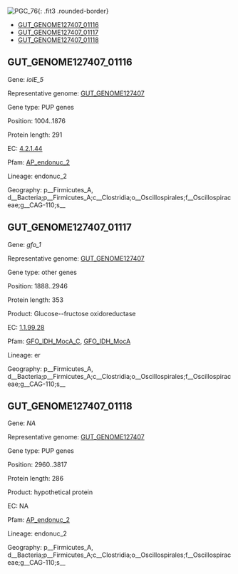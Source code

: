 ![PGC_76](../static/images/Clusters_figure/PGC_76.jpg){: .fit3 .rounded-border}

<ul id="myTab" class="nav nav-tabs">
  <li class="active">
        <a href="#tab1" data-toggle="tab">GUT_GENOME127407_01116</a>
  </li>
<li><a href="#tab2" data-toggle="tab">GUT_GENOME127407_01117</a></li>
<li><a href="#tab3" data-toggle="tab">GUT_GENOME127407_01118</a></li>
</ul>

<div id="myTabContent" class="tab-content">
  <div class="tab-pane fade in active" id="tab1">

<h2 id="GUT_GENOME127407_01116">GUT_GENOME127407_01116</h2>
<p>Gene: <em>iolE_5</em>
<p>Representative genome: <a href="Asia">GUT_GENOME127407</a></p>
<p>Gene type: PUP genes</p>
<p>Position: 1004..1876</p>
<p>Protein length: 291</p>
<p>EC: <a href="https://www.brenda-enzymes.org/enzyme.php?ecno=4.2.1.44">4.2.1.44</a></p>
<p>Pfam: <a href="http://pfam.xfam.org/family/AP_endonuc_2">AP_endonuc_2</a></p>

<p>Lineage: endonuc_2</p>
<p>Geography: p__Firmicutes_A, d__Bacteria;p__Firmicutes_A;c__Clostridia;o__Oscillospirales;f__Oscillospiraceae;g__CAG-110;s__</p>
  </div>

  <div class="tab-pane fade" id="tab2">

<h2 id="GUT_GENOME127407_01117">GUT_GENOME127407_01117</h2>
<p>Gene: <em>gfo_1</em></p>
<p>Representative genome: <a href="Asia">GUT_GENOME127407</a></p>
<p>Gene type: other genes</p>
<p>Position: 1888..2946</p>
<p>Protein length: 353</p>
<p>Product: Glucose--fructose oxidoreductase</p>
<p>EC: <a href="https://www.brenda-enzymes.org/enzyme.php?ecno=1.1.99.28">1.1.99.28</a></p>
<p>Pfam: <a href="http://pfam.xfam.org/family/GFO_IDH_MocA_C">GFO_IDH_MocA_C</a>, <a href="http://pfam.xfam.org/family/GFO_IDH_MocA">GFO_IDH_MocA</a></p>
<p>Lineage: er</p>
<p>Geography: p__Firmicutes_A, d__Bacteria;p__Firmicutes_A;c__Clostridia;o__Oscillospirales;f__Oscillospiraceae;g__CAG-110;s__</p>

  </div>
  <div class="tab-pane fade" id="tab3">

<h2 id="GUT_GENOME127407_01118">GUT_GENOME127407_01118</h2>
<p>Gene: <em>NA</em></p>
<p>Representative genome: <a href="Asia">GUT_GENOME127407</a></p>
<p>Gene type: PUP genes</p>
<p>Position: 2960..3817</p>
<p>Protein length: 286</p>
<p>Product: hypothetical protein</p>
<p>EC: NA</p>
<p>Pfam: <a href="http://pfam.xfam.org/family/AP_endonuc_2">AP_endonuc_2</a></p>

<p>Lineage: endonuc_2</p>
<p>Geography: p__Firmicutes_A, d__Bacteria;p__Firmicutes_A;c__Clostridia;o__Oscillospirales;f__Oscillospiraceae;g__CAG-110;s__</p>

  </div>
</div>

